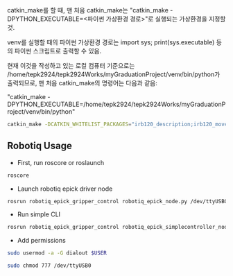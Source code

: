 catkin_make를 할 때, 맨 처음 catkin_make는 "catkin_make -DPYTHON_EXECUTABLE=<파이썬 가상환경 경로>"로 실행되는 가상환경을 지정할 것.

venv를 실행할 때의 파이썬 가상환경 경로는 import sys; print(sys.executable) 등의 파이썬 스크립트로 출력할 수 있음.

현재 이것을 작성하고 있는 로컬 컴퓨터 기준으로는 /home/tepk2924/tepk2924Works/myGraduationProject/venv/bin/python가 출력되므로, 맨 처음 catkin_make의 명령어는 다음과 같음: 

"catkin_make -DPYTHON_EXECUTABLE=/home/tepk2924/tepk2924Works/myGraduationProject/venv/bin/python"

```bash
catkin_make -DCATKIN_WHITELIST_PACKAGES="irb120_description;irb120_moveit_config;arm_pkg;robotiq_epick_gripper_control" -DPYTHON_EXECUTABLE=/home/riseabb/johan_ws/myGraduationProject/venv/bin/python3
```

## Robotiq Usage

* First, run roscore or roslaunch
```bash
roscore
```

* Launch robotiq epick driver node
```bash
rosrun robotiq_epick_gripper_control robotiq_epick_node.py /dev/ttyUSB0
```
* Run simple CLI
```bash
rosrun robotiq_epick_gripper_control robotiq_epick_simplecontroller_node.py
```

* Add permissions

```bash
sudo usermod -a -G dialout $USER
```

```bash
sudo chmod 777 /dev/ttyUSB0
```